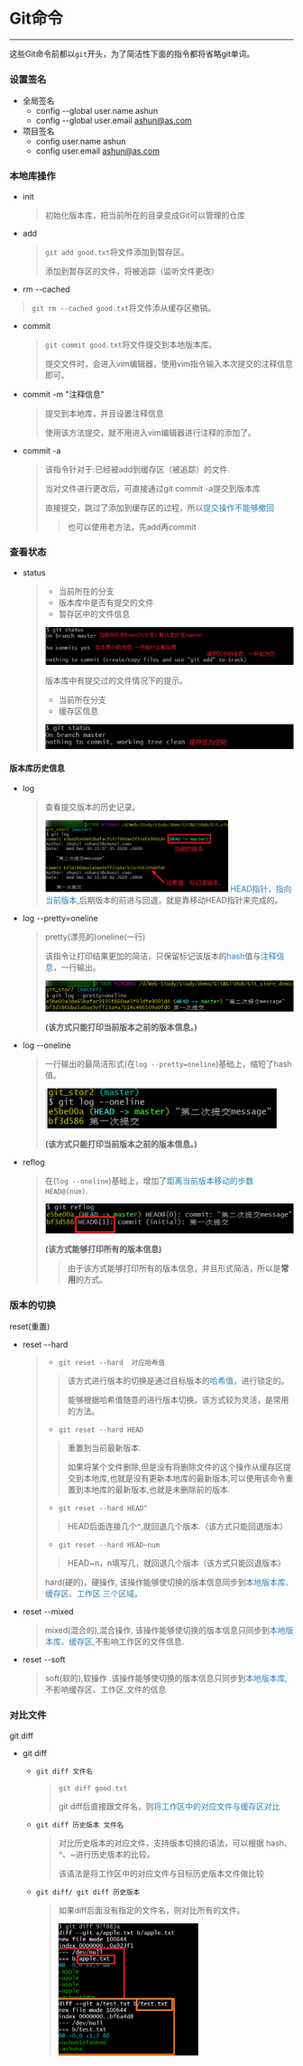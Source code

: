 # Git命令

---

​	这些Git命令前都以`git`开头，为了简洁性下面的指令都将省略git单词。

### 设置签名

* 全局签名
  * config --global user.name ashun
  * config --global user.email  ashun@as.com
* 项目签名
  * config user.name ashun
  * config user.email  ashun@as.com



### 本地库操作

* init

  >初始化版本库，把当前所在的目录变成Git可以管理的仓库

* add

  >`git add good.txt`将文件添加到暂存区。
  >
  >添加到暂存区的文件，将被追踪（监听文件更改）

*  rm --cached

  >`git rm --cached good.txt`将文件添从缓存区撤销。

* commit

  >`git commit good.txt`将文件提交到本地版本库。
  >
  >提交文件时，会进入vim编辑器，使用vim指令输入本次提交的注释信息即可。

* commit -m "注释信息"

  >提交到本地库，并且设置注释信息
  >
  >使用该方法提交，就不用进入vim编辑器进行注释的添加了。

* commit -a

  >该指令针对于:已经被add到缓存区（被追踪）的文件.
  >
  >当对文件进行更改后，可直接通过git commit -a提交到版本库
  >
  >直接提交，跳过了添加到缓存区的过程，所以<font color="#2980b9">提交操作不能够撤回</font>
  >
  >>也可以使用老方法，先add再commit





### 查看状态

* status

  >* 当前所在的分支
  >* 版本库中是否有提交的文件
  >* 暂存区中的文件信息
  >
  >![image-20201226194723716](Git命令.assets/image-20201226194723716.png)
  >
  >版本库中有提交过的文件情况下的提示。
  >
  >* 当前所在分支
  >* 缓存区信息
  >
  >![image-20201226195101937](Git命令.assets/image-20201226195101937.png)


#### 版本库历史信息

* log

  >查看提交版本的历史记录。
  >
  ><img src="Git命令.assets/image-20201230153704385.png" alt="image-20201230153704385" style="zoom:50%;" />
  ><font color="#2980b9">HEAD指针，指向当前版本</font>,后期版本的前进与回退，就是靠移动HEAD指针来完成的。

* log --pretty=oneline

  >pretty(漂亮的)oneline(一行)
  >
  >该指令让打印结果更加的简洁，只保留标记该版本的<font color="#2980b9">hash</font>值与<font color="#2980b9">注释信息</font>，一行输出。
  >
  >![image-20201230154652033](Git命令.assets/image-20201230154652033.png)
  >
  >**(该方式只能打印当前版本之前的版本信息。)**

* log --oneline

  >一行输出的最简洁形式(在`log --pretty=oneline`)基础上，缩短了hash值。
  >
  >![image-20201230155424451](Git命令.assets/image-20201230155424451.png)
  >
  >**(该方式只能打印当前版本之前的版本信息。)**

* reflog

  >在(`log --oneline`)基础上，增加了<font color="#2980b9">距离当前版本移动的步数</font>`HEAD@(num)`.
  >
  >![image-20201230160744926](Git命令.assets/image-20201230160744926.png)
  >
  >**(该方式能够打印所有的版本信息)**
  >
  >>由于该方式能够打印所有的版本信息，并且形式简洁，所以是**常用**的方式。





### 版本的切换

reset(重置)

* reset --hard

  >* `git reset --hard  对应哈希值`
  >
  > >该方式进行版本的切换是通过目标版本的<font color="#2980b9">哈希值</font>，进行锁定的。
  > >
  > >能够根据哈希值随意的进行版本切换。该方式较为灵活，是常用的方法。
  >
  >* `git reset --hard HEAD`
  >
  >>重置到当前最新版本.
  >>
  >>如果将某个文件删除,但是没有将删除文件的这个操作从缓存区提交到本地库,也就是没有更新本地库的最新版本,可以使用该命令重置到本地库的最新版本,也就是未删除前的版本.
  >
  >* `git reset --hard HEAD^`
  >
  > >HEAD后面连接几个`^`,就回退几个版本.（该方式只能回退版本）
  >
  >* `git reset --hard HEAD~num`
  >
  > >HEAD~n，n填写几，就回退几个版本（该方式只能回退版本）
  >
  >
  >
  >hard(硬的)，硬操作, 该操作能够使切换的版本信息同步到<font color="#2980b9">本地版本库、缓存区、工作区 三个区域</font>。
  
* reset --mixed

  >mixed(混合的),混合操作, 该操作能够使切换的版本信息只同步到<font color="#2980b9">本地版本库、缓存区</font>,不影响工作区的文件信息.

* reset --soft

  >soft(软的),软操作 .该操作能够使切换的版本信息只同步到<font color="#2980b9">本地版本库</font>,不影响缓存区、工作区,文件的信息





### 对比文件

git diff

* git diff

  * `git diff 文件名`

    >```
    >git diff good.txt
    >```
    >
    >git diff后直接跟文件名，则<font color="#2980b9">将工作区中的对应文件与缓存区对比</font>

  * `git diff 历史版本 文件名`  

    >对比历史版本的对应文件，支持版本切换的语法，可以根据 hash、^、~进行历史版本的比较。
    >
    >该语法是将工作区中的对应文件与目标历史版本文件做比较

  * `git diff/ git diff 历史版本`

    >如果diff后面没有指定的文件名，则对比所有的文件。
    >
    ><img src="Git命令.assets/image-20201231150130408.png" alt="image-20201231150130408" style="zoom:67%;" />

